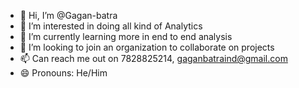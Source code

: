 - 👋 Hi, I’m @Gagan-batra
- 👀 I’m interested in doing all kind of Analytics 
- 🌱 I’m currently learning more in end to end analysis
- 💞️ I’m looking to join an organization to collaborate on projects
- 📫 Can reach me out on 7828825214, gaganbatraind@gmail.com
- 😄 Pronouns: He/Him
